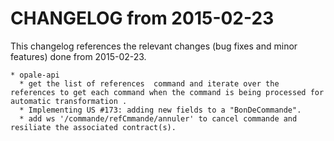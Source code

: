 CHANGELOG from 2015-02-23
===================

This changelog references the relevant changes (bug fixes and minor features) done
from 2015-02-23.

    * opale-api
      * get the list of references  command and iterate over the references to get each command when the command is being processed for automatic transformation .
      * Implementing US #173: adding new fields to a "BonDeCommande".
  	  * add ws '/commande/refCmmande/annuler' to cancel commande and resiliate the associated contract(s).